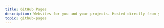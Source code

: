 ```yaml
---
title: GitHub Pages
description: Websites for you and your projects. Hosted directly from your GitHub repository. Just edit, push, and your changes are live. 🌐
topic: github-pages
---
```

